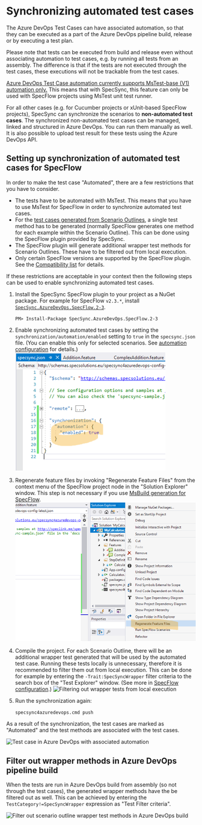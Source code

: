 # Synchronizing automated test cases

The Azure DevOps Test Cases can have associated automation, so that they can be executed as a part of the Azure DevOps pipeline build, release or by executing a test plan.

Please note that tests can be executed from build and release even without associating automation to test cases, e.g. by running all tests from an assembly. The difference is that if the tests are not executed through the test cases, these executions will not be trackable from the test cases.

[Azure DevOps Test Case automation currently supports MsTest-base \(V1\) automation only.](https://docs.microsoft.com/en-us/azure/devops/test/associate-automated-test-with-test-case?view=vsts) This means that with SpecSync, this feature can only be used with SpecFlow projects using MsTest unit test runner.

For all other cases \(e.g. for Cucumber projects or xUnit-based SpecFlow projects\), SpecSync can synchronize the scenarios to **non-automated test cases**. The synchronized non-automated test cases can be managed, linked and structured in Azure DevOps. You can run them manually as well. It is also possible to upload test result for these tests using the Azure DevOps API.

## Setting up synchronization of automated test cases for SpecFlow

In order to make the test case "Automated", there are a few restrictions that you have to consider.

* The tests have to be automated with MsTest. This means that you have to use MsTest for SpecFlow in order to synchronize automated test cases. 
* For the [test cases generated from Scenario Outlines](synchronizing-scenario-outlines.md), a single test method has to be generated \(normally SpecFlow generates one method for each example within the Scenario Outline\). This can be done using the SpecFlow plugin provided by SpecSync. 
* The SpecFlow plugin will generate additional wrapper test methods for Scenario Outlines. These have to be filtered out from local execution. 
* Only certain SpecFlow versions are supported by the SpecFlow plugin. See the [Compatibility list](../compatibility.md) for details. 

If these restrictions are acceptable in your context then the following steps can be used to enable synchronizing automated test cases.

1. Install the SpecSync SpecFlow plugin to your project as a NuGet package. For example for SpecFlow `v2.3.*`, install [`SpecSync.AzureDevOps.SpecFlow.2-3`](https://www.nuget.org/packages/SpecSync.AzureDevOps.SpecFlow.2-3).

   ```text
   PM> Install-Package SpecSync.AzureDevOps.SpecFlow.2-3
   ```

2. Enable synchronizing automated test cases by setting the `synchronization/automation/enabled` setting to `true` in the `specsync.json` file. \(You can enable this only for selected scenarios. See [automation configuration](../configuration/configuration-synchronization/configuration-synchronization-automation.md) for details.\) ![Configure synchronizing automated test cases](../.gitbook/assets/getting-started-specflow-configure-automation.png)
3. Regenerate feature files by invoking "Regenerate Feature Files" from the context menu of the SpecFlow project node in the "Solution Explorer" window. This step is not necessary if you use [MsBuild generation for SpecFlow](https://specflow.org/documentation/Generate-Tests-from-MsBuild/). ![Regenerate feature files](../.gitbook/assets/getting-started-specflow-regenerate-feature-files.png)
4. Compile the project. For each Scenario Outline, there will be an additional wrapper test generated that will be used by the automated test case. Running these tests locally is unnecessary, therefore it is recommended to filter them out from local execution. This can be done for example by entering the `-Trait:SpecSyncWrapper` filter criteria to the search box of the "Test Explorer" window. \(See more in [SpecFlow configuration](../configuration/configuration-specflow.md).\) ![Filtering out wrapper tests from local execution](../.gitbook/assets/getting-started-specflow-filter-out-wrapper.png)
5. Run the synchronization again:

   ```text
   specsync4azuredevops.cmd push
   ```

As a result of the synchronization, the test cases are marked as "Automated" and the test methods are associated with the test cases.

![Test case in Azure DevOps with associated automation](../.gitbook/assets/getting-started-specflow-associated-automation.png)

## Filter out wrapper methods in Azure DevOps pipeline build

When the tests are run in Azure DevOps build from assembly \(so not through the test cases\), the generated wrapper methods have the be filtered out as well. This can be achieved by entering the `TestCategory!=SpecSyncWrapper` expression as "Test Filter criteria".

![Filter out scenario outline wrapper test methods in Azure DevOps build](../.gitbook/assets/automation-filter-wrapper-in-build.png)

